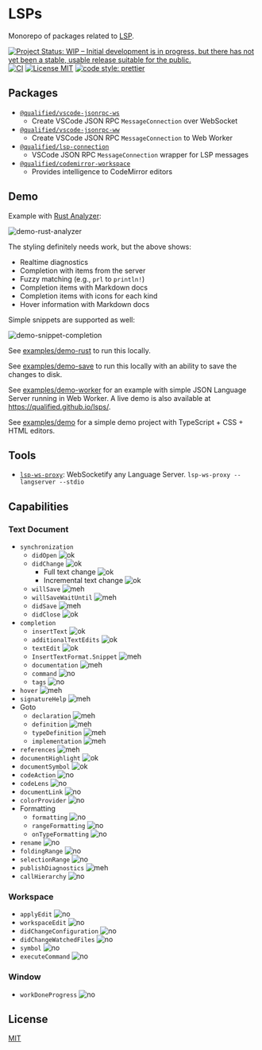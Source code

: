# LSPs

Monorepo of packages related to [LSP][lsp].

[![Project Status: WIP – Initial development is in progress, but there has not yet been a stable, usable release suitable for the public.](https://www.repostatus.org/badges/latest/wip.svg)](https://www.repostatus.org/#wip)
[![CI](https://github.com/qualified/lsps/workflows/CI/badge.svg)](https://github.com/qualified/lsps/actions?query=workflow%3ACI)
[![License MIT](https://img.shields.io/github/license/qualified/lsps)](./LICENSE.md)
[![code style: prettier](https://img.shields.io/badge/code_style-prettier-ff69b4.svg?style=flat)](https://github.com/prettier/prettier)

## Packages

- [`@qualified/vscode-jsonrpc-ws`]
  - Create VSCode JSON RPC `MessageConnection` over WebSocket
- [`@qualified/vscode-jsonrpc-ww`]
  - Create VSCode JSON RPC `MessageConnection` to Web Worker
- [`@qualified/lsp-connection`]
  - VSCode JSON RPC `MessageConnection` wrapper for LSP messages
- [`@qualified/codemirror-workspace`]
  - Provides intelligence to CodeMirror editors

## Demo

Example with [Rust Analyzer](https://github.com/rust-analyzer/rust-analyzer):

![demo-rust-analyzer](https://user-images.githubusercontent.com/639336/92679057-430eed00-f2dc-11ea-923e-e5c165157a96.gif)

The styling definitely needs work, but the above shows:

- Realtime diagnostics
- Completion with items from the server
- Fuzzy matching (e.g., `prl` to `println!`)
- Completion items with Markdown docs
- Completion items with icons for each kind
- Hover information with Markdown docs

Simple snippets are supported as well:

![demo-snippet-completion](https://user-images.githubusercontent.com/639336/92679093-58841700-f2dc-11ea-8f27-84e64996d8f3.gif)

See [examples/demo-rust](./examples/demo-rust) to run this locally.

See [examples/demo-save](./examples/demo-save) to run this locally with an ability to save the changes to disk.

See [examples/demo-worker](./examples/demo-worker) for an example with simple JSON Language Server running in Web Worker.
A live demo is also available at https://qualified.github.io/lsps/.

See [examples/demo](./examples/demo) for a simple demo project with TypeScript + CSS + HTML editors.

## Tools

- [`lsp-ws-proxy`]: WebSocketify any Language Server. `lsp-ws-proxy -- langserver --stdio`

## Capabilities

### Text Document

- `synchronization`
  - `didOpen` ![ok]
  - `didChange` ![ok]
    - Full text change ![ok]
    - Incremental text change ![ok]
  - `willSave` ![meh]
  - `willSaveWaitUntil` ![meh]
  - `didSave` ![meh]
  - `didClose` ![ok]
- `completion`
  - `insertText` ![ok]
  - `additionalTextEdits` ![ok]
  - `textEdit` ![ok]
  - `InsertTextFormat.Snippet` ![meh]
  - `documentation` ![meh]
  - `command` ![no]
  - `tags` ![no]
- `hover` ![meh]
- `signatureHelp` ![meh]
- Goto
  - `declaration` ![meh]
  - `definition` ![meh]
  - `typeDefinition` ![meh]
  - `implementation` ![meh]
- `references` ![meh]
- `documentHighlight` ![ok]
- `documentSymbol` ![ok]
- `codeAction` ![no]
- `codeLens` ![no]
- `documentLink` ![no]
- `colorProvider` ![no]
- Formatting
  - `formatting` ![no]
  - `rangeFormatting` ![no]
  - `onTypeFormatting` ![no]
- `rename` ![no]
- `foldingRange` ![no]
- `selectionRange` ![no]
- `publishDiagnostics` ![meh]
- `callHierarchy` ![no]

### Workspace

- `applyEdit` ![no]
- `workspaceEdit` ![no]
- `didChangeConfiguration` ![no]
- `didChangeWatchedFiles` ![no]
- `symbol` ![no]
- `executeCommand` ![no]

### Window

- `workDoneProgress` ![no]

## License

[MIT](./LICENSE.md)

[lsp]: https://microsoft.github.io/language-server-protocol/
[`lsp-ws-proxy`]: https://github.com/qualified/lsp-ws-proxy
[`@qualified/vscode-jsonrpc-ws`]: https://www.npmjs.com/package/@qualified/vscode-jsonrpc-ws
[`@qualified/vscode-jsonrpc-ww`]: https://www.npmjs.com/package/@qualified/vscode-jsonrpc-ww
[`@qualified/lsp-connection`]: https://www.npmjs.com/package/@qualified/lsp-connection
[`@qualified/codemirror-workspace`]: https://www.npmjs.com/package/@qualified/codemirror-workspace
[ok]: ./docs/img/ok.svg
[meh]: ./docs/img/meh.svg
[no]: ./docs/img/no.svg
